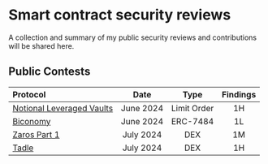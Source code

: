 # Smart contract security reviews

A collection and summary of my public security reviews and contributions will be shared here.

## Public Contests



| Protocol           | Date       | Type                | Findings             | 
| :----------------- | :---------:| :-----------------: | :------------------: | 
| [Notional Leveraged Vaults](https://audits.sherlock.xyz/contests/446/report)   | June 2024     | Limit Order    | 1H     |
| [Biconomy](https://solodit.xyz/issues/create-account-from-registryfactory-contract-reverts-due-to-unsorted-external-attesters-codehawks-biconomy-nexus-git)   | June 2024     |  ERC-7484    | 1L     |
| [Zaros Part 1](https://codehawks.cyfrin.io/c/2024-07-zaros)   | July 2024     | DEX    | 1M     |
| [Tadle](https://codehawks.cyfrin.io/c/2024-08-tadle/s/105/)   | July 2024     | DEX    | 1H     |
